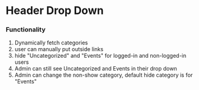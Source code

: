 # Header Drop Down

### Functionality
1. Dynamically fetch categories 
2. user can manually put outside links 
3. hide "Uncategorized" and "Events" for logged-in and non-logged-in users
4. Admin can still see Uncategorized and Events in their drop down 
5. Admin can change the non-show category, default hide category is for "Events"